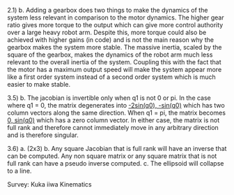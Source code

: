 2.1)
	b. Adding a gearbox does two things to make the dynamics of the system less relevant in comparison to the motor dynamics.  The higher gear ratio gives more torque to the output which can give more control authority over a large heavy robot arm.  Despite this, more torque could also be achieved with higher gains (in code) and is not the main reason why the gearbox makes the system more stable.  The massive inertia, scaled by the square of the gearbox, makes the dynamics of the robot arm much less relevant to the overall inertia of the system.  Coupling this with the fact that the motor has a maximum output speed will make the system appear more like a first order system instead of a second order system which is much easier to make stable.
	
3.5)
	b. The jacobian is invertible only when q1 is not 0 or pi. In the case where q1 = 0, the matrix degenerates into [-2sin(q0), -sin(q0)](https://www.gradescope.com/courses/609893/assignments/3327549/submissions/194723180?view=files#Test%20forward%20kinematics) which has two column vectors along the same direction. When q1 = pi, the matrix becomes [0, sin(q0)](https://www.gradescope.com/courses/609893/assignments/3327549/submissions/194723180?view=files#Test%20forward%20kinematics) which has a zero column vector. In either case, the matrix is not full rank and therefore cannot immediately move in any arbitrary direction and is therefore singular.

3.6)
	a. (2x3)
	b. Any square Jacobian that is full rank will have an inverse that can be computed.  Any non square matrix or any square matrix that is not full rank can have a pseudo inverse computed.
	c. The ellipsoid will collapse to a line.

Survey:
Kuka iiwa Kinematics
